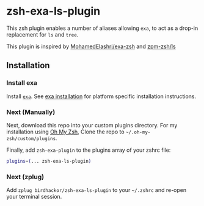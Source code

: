 # zsh-exa-ls-plugin

This zsh plugin enables a number of aliases allowing `exa`, to act as a drop-in
replacement for `ls` and `tree`.

This plugin is inspired by [MohamedElashri/exa-zsh](https://github.com/MohamedElashri/exa-zsh)
and [zpm-zsh/ls](https://github.com/zpm-zsh/ls)

## Installation

### Install exa
Install [`exa`](https://the.exa.website). See
[exa installation](https://the.exa.website/#installation) for platform specific
installation instructions.

### Next (Manually)
Next, download this repo into your custom plugins directory. For my installation
using [Oh My Zsh](https://ohmyz.sh/), Clone the repo to
`~/.oh-my-zsh/custom/plugins`.

Finally, add `zsh-exa-plugin` to the plugins array of your zshrc file:

```sh
plugins=(... zsh-exa-ls-plugin)
```

### Next (zplug)

Add `zplug birdhackor/zsh-exa-ls-plugin` to your `~/.zshrc` and re-open your terminal session.

